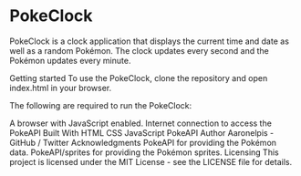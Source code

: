 # PokeClock
PokeClock is a clock application that displays the current time and date as well as a random Pokémon. The clock updates every second and the Pokémon updates every minute.

Getting started
To use the PokeClock, clone the repository and open index.html in your browser.

The following are required to run the PokeClock:

A browser with JavaScript enabled.
Internet connection to access the PokeAPI
Built With
HTML
CSS
JavaScript
PokeAPI
Author
Aaronelpis - GitHub / Twitter
Acknowledgments
PokeAPI for providing the Pokémon data.
PokeAPI/sprites for providing the Pokémon sprites.
Licensing
This project is licensed under the MIT License - see the LICENSE file for details.
